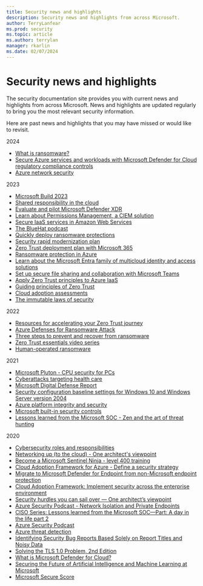 ```yaml
---
title: Security news and highlights
description: Security news and highlights from across Microsoft.
author: TerryLanfear
ms.prod: security
ms.topic: article
ms.author: terrylan
manager: rkarlin
ms.date: 02/07/2024
---
```


# Security news and highlights

The security documentation site provides you with current news and highlights from across Microsoft. News and highlights are updated regularly to bring you the most relevant security information.

Here are past news and highlights that you may have missed or would like to revisit.

2024

- [What is ransomware?](/security/ransomware/human-operated-ransomware)
- [Secure Azure services and workloads with Microsoft Defender for Cloud regulatory compliance controls](/credentials/applied-skills/secure-azure-services-and-workloads-with-microsoft-defender-for-cloud-regulatory-compliance-controls/)
- [Azure network security](/azure/networking/security)

2023

- [Microsoft Build 2023](https://build.microsoft.com/home)
- [Shared responsibility in the cloud](/azure/security/fundamentals/shared-responsibility)
- [Evaluate and pilot Microsoft Defender XDR](/microsoft-365/security/defender/eval-overview)
- [Learn about Permissions Management, a CIEM solution](/azure/active-directory/cloud-infrastructure-entitlement-management/overview)
- [Secure IaaS services in Amazon Web Services](/security/zero-trust/secure-iaas-apps)
- [The BlueHat podcast](https://shows.acast.com/the-bluehat-podcast)
- [Quickly deploy ransomware protections](/security/ransomware/protect-against-ransomware)
- [Security rapid modernization plan](/security/privileged-access-workstations/security-rapid-modernization-plan)
- [Zero Trust deployment plan with Microsoft 365](/microsoft-365/security/microsoft-365-zero-trust)
- [Ransomware protection in Azure](/azure/security/fundamentals/ransomware-protection)
- [Learn about the Microsoft Entra family of multicloud identity and access solutions](/entra/)
- [Set up secure file sharing and collaboration with Microsoft Teams](/microsoft-365/solutions/setup-secure-collaboration-with-teams)
- [Apply Zero Trust principles to Azure IaaS](/security/zero-trust/azure-infrastructure-overview)
- [Guiding principles of Zero Trust](/security/zero-trust/zero-trust-overview)
- [Cloud adoption assessments](/assessments/93dfb79b-71af-404d-897e-3928ecfb92b1/)
- [The immutable laws of security](/security/zero-trust/ten-laws-of-security)

2022

- [Resources for accelerating your Zero Trust journey](https://www.microsoft.com/security/blog/2021/05/24/resources-for-accelerating-your-zero-trust-journey/)
- [Azure Defenses for Ransomware Attack](https://azure.microsoft.com/resources/azure-defenses-for-ransomware-attack/)
- [Three steps to prevent and recover from ransomware](https://www.microsoft.com/security/blog/2021/09/07/3-steps-to-prevent-and-recover-from-ransomware/)
- [Zero Trust essentials video series](https://www.youtube.com/watch?v=LE52xoYlFvs&list=PLXtHYVsvn_b_P09Jqw65XvV0zp6HP2liu)
- [Human-operated ransomware](/security/compass/human-operated-ransomware)

2021

- [Microsoft Pluton - CPU security for PCs](https://www.microsoft.com/security/blog/2020/11/17/meet-the-microsoft-pluton-processor-the-security-chip-designed-for-the-future-of-windows-pcs/)
- [Cyberattacks targeting health care](https://blogs.microsoft.com/on-the-issues/2020/11/13/health-care-cyberattacks-covid-19-paris-peace-forum/)
- [Microsoft Digital Defense Report](https://www.microsoft.com/download/details.aspx?id=101738)
- [Security configuration baseline settings for Windows 10 and Windows Server version 2004](https://techcommunity.microsoft.com/t5/microsoft-security-baselines/security-baseline-final-windows-10-and-windows-server-version/ba-p/1543631)
- [Azure platform integrity and security](/azure/security/fundamentals/platform)
- [Microsoft built-in security controls](/security/benchmark/azure/)
- [Lessons learned from the Microsoft SOC - Zen and the art of threat hunting](https://www.microsoft.com/security/blog/2020/06/25/zen-and-the-art-of-threat-hunting/)

2020

- [Cybersecurity roles and responsibilities](https://www.microsoft.com/security/blog/2020/08/06/organize-security-team-evolution-cybersecurity-roles-responsibilities/)
- [Networking up (to the cloud) - One architect's viewpoint](/microsoft-365/solutions/networking-design-principles)
- [Become a Microsoft Sentinel Ninja - level 400 training](https://techcommunity.microsoft.com/t5/azure-sentinel/become-an-azure-sentinel-ninja-the-complete-level-400-training/ba-p/1246310)
- [Cloud Adoption Framework for Azure - Define a security strategy](/azure/cloud-adoption-framework/strategy/define-security-strategy)
- [Migrate to Microsoft Defender for Endpoint from non-Microsoft endpoint protection](/windows/security/threat-protection/microsoft-defender-atp/symantec-to-microsoft-defender-atp-migration)
- [Cloud Adoption Framework: Implement security across the enterprise environment](/azure/cloud-adoption-framework/get-started/security)
- [Security hurdles you can sail over — One architect’s viewpoint](/microsoft-365/solutions/security-design-principles)
- [Azure Security Podcast - Network Isolation and Private Endpoints](https://rss.com/podcasts/azsecpodcast/63940/)
- [CISO Series: Lessons learned from the Microsoft SOC—Part: A day in the life part 2](https://www.microsoft.com/security/blog/2020/05/04/lessons-learned-microsoft-soc-part-3c/)
- [Azure Security Podcast](https://azsecuritypodcast.azurewebsites.net/)
- [Azure threat detection](/azure/security/fundamentals/threat-detection)
- [Identifying Security Bug Reports Based Solely on Report Titles and Noisy Data](identifying-security-bug-reports.md)
- [Solving the TLS 1.0 Problem, 2nd Edition](solving-tls1-problem.md)
- [What is Microsoft Defender for Cloud?](/azure/security-center/security-center-intro)
- [Securing the Future of Artificial Intelligence and Machine Learning at Microsoft](securing-artificial-intelligence-machine-learning.md)
- [Microsoft Secure Score](/microsoft-365/security/mtp/microsoft-secure-score)
